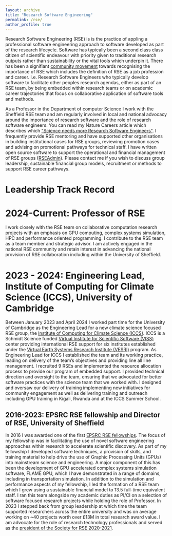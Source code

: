 ```yaml
---
layout: archive
title: "Research Software Engineering"
permalink: /rse/
author_profile: true
---
```


Research Software Engineering (RSE) is is the practice of appling a professional software engineering approach to software developed as part of the research lifecycle. Software has typically been a second class class citizen of scientific endeavour with priority given to traditional research outputs rather than sustainability or the vital tools which underpin it. There has been a signifiant [community movement](https://society-rse.org/) towards recognising the importance of RSE which includes the definition of RSE as a job profession and career. I.e. Research Software Engineers who typically develop software to facilitate other peoples research agendas, either as part of an RSE team, by being embedded within research teams or on academic career trajectories that focus on collaborative application of software tools and methods.

As a Professor in the Department of computer Science I work with the Sheffield RSE team and am regularly involved in local and national advocacy around the importance of research software and the role of research software engineers. You can read my Nature Careers article which describes which ["Science needs more Research Software Engineers"](https://www.nature.com/articles/d41586-022-01516-2). I frequently provide RSE mentoring and have supported other organisations in building institutional cases for RSE groups, reviewing promotion cases and advising on promotional pathways for technical staff. I have written open source software to support the operational and financial management of RSE groups ([RSEAdmin](https://github.com/RSE-Sheffield/RSEAdmin)). Please contact me if you wish to discuss group leadership, sustainable financial group models, recruitment or methods to support RSE career pathways.

# Leadership Track Record

# 2024-Current: Professor of RSE

I work closely with the RSE team on collaborative computation research projects with an emphasis on GPU computing, complex systems simulation, HPC and performance oriented programming. I contribute to the RSE team as a team member and strategic advisor. I am actively engaged in the national RSE community and retain interest in advancing the national provision of RSE collaboration including within the University of Sheffield.

# 2023 - 2024: Engineering Lead, Institute of Computing for Climate Science (ICCS), University of Cambridge

Between January 2023 and April 2024 I worked part time for the University of Cambridge as the Engineering Lead for a new climate science focused RSE group, the [Institute of Computing for Climate Science (ICCS)](https://iccs.cam.ac.uk/). ICCS is a Schmidt Science funded [Virtual Institute for Scientific Software (VISS)](https://www.schmidtsciences.org/viss/) center providing international RSE support for six institutes established under the [Virtual Earth Systems Research Institute (VESRI)](https://www.schmidtsciences.org/virtual-earth-system-research-institute-vesri/) program. As Engineering Lead for ICCS I established the team and its working practice, leading on delivery of the team’s objectives and providing line all line management. I recruited 9 RSEs and implemented the resource allocation process to provide our program of embedded support. I provided technical direction and oversight to the team, ensuring that we advocated for better software practices with the science team that we worked with. I designed and oversaw our delivery of training implementing new initiatives for community engagement as well as delivering training and outreach including GPU training in Kigali, Rwanda and at the ICCS Summer School.


## 2016-2023: EPSRC RSE fellowship and Director of RSE, University of Sheffield

In 2016 I was awarded one of the first [EPSRC RSE fellowships](https://gow.epsrc.ukri.org/NGBOViewGrant.aspx?GrantRef=EP/N018869/1). The focus of my fellowship was in facilitating the use of novel software engineering approaches within research to accelerate scientific discovery. As part of my fellowship I developed software techniques, a provision of skills, and training material to help drive the use of Graphic Processing Units (GPUs) into mainstream science and engineering. A major component of this has been the development of GPU accelerated complex systems simulation software, FLAME GPU, which I have demonstrated in a range of domains, including in transportation simulation. In addition to the simulation and performance aspects of my fellowship, I led the formation of a RSE team which I grew using a sustainable financial model to 13.5 full-time equivalent staff. I ran this team alongside my academic duties as PI/CI on a selection of software focused research projects while holding the role of Professor. In 2023 I stepped back from group leadership at which time the team supported researchers across the entire university and was on average working on ~40 projects worth over £13M in total research award value. I am advocate for the role of research technology professionals and served as the [president of the Society for RSE 2020-2021](https://society-rse.org/about/governance/rse-society-trustees-2020-2021/).






